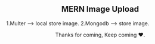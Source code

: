 # 

<h2 align="center">MERN Image Upload</h2>

1.Multer   --> local store image.
2.Mongodb  --> store image.

<p align="center">Thanks for coming, Keep coming ❤️.</p>
